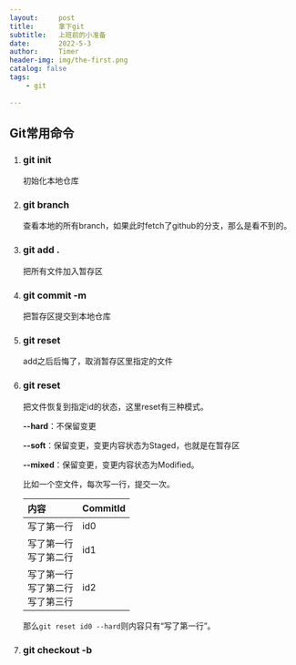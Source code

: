 ```yaml
---
layout:     post
title:      拿下git
subtitle:   上班前的小准备
date:       2022-5-3
author:     Timer
header-img: img/the-first.png
catalog: false
tags:
    - git
 
---
```


## Git常用命令

1. ### git init

   初始化本地仓库

2. ### git branch

   查看本地的所有branch，如果此时fetch了github的分支，那么是看不到的。

3. ### git add .

   把所有文件加入暂存区

4. ### git commit -m <message>

   把暂存区提交到本地仓库

5. ### git reset <fileName>

   add之后后悔了，取消暂存区里指定的文件

6. ### git reset <commitId>

   把文件恢复到指定id的状态，这里reset有三种模式。

   **--hard**：不保留变更

   **--soft**：保留变更，变更内容状态为Staged，也就是在暂存区

   **--mixed**：保留变更，变更内容状态为Modified。

   比如一个空文件，每次写一行，提交一次。

   | 内容                                       | CommitId |
   | :----------------------------------------- | :------- |
   | 写了第一行                                 | id0      |
   | 写了第一行<br />写了第二行                 | id1      |
   | 写了第一行<br />写了第二行<br />写了第三行 | id2      |

   那么`git reset id0 --hard`则内容只有“写了第一行”。

7. ### git checkout -b <name> <template>

   创建新的分支，分支的名称为<name>，分支的模板为<template>，如果不指定模板，则以当前分支为模板。

   如果希望模板是github上的某个分支的话，也可以在<template>之前加上origin，完整命令为

   `git checkout -b <name> origin <template>`

   

8. ### git push --set-upstream origin <branchName>

   把当前本地的分支push到git，比如某个项目X，有员工A和B，员工A开一个branch_A开始工作，但是push到github的时候，github没有branch_A，所以要先push一下upstream。

9. ### git pull

   比如某个前后端分离的项目，后端需要获得前端最新的代码，那么就需要先fetch过来前端的分支，然后把这个分支merge到自己的分支， 所以pull = fetch + merge。

10. ### git rebase

    分支A为1->2，分支B以A为模板也为1->2，也就是说B的base是A。

    A变成了1->2->5

    B变成了1->2->3->4

    这个时候B希望自己的base是最新的，也就是1->2->5->3->4，那么就需要git rebase A。



























